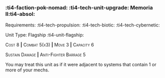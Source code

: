 ### :ti4-faction-pok-nomad: :ti4-tech-unit-upgrade: **Memoria II**:ti4-absol:

Requirements: :ti4-tech-propulsion: :ti4-tech-biotic: :ti4-tech-cybernetic:

Unit Type: Flagship :ti4-unit-flagship:

<span style="font-variant:small-caps;">Cost 8</span> __|__ <span style="font-variant:small-caps;">Combat 5(x3)</span> __|__ <span style="font-variant:small-caps;">Move 3</span> __|__ <span style="font-variant:small-caps;">Capacity 6</span>

<span style="font-variant:small-caps;">Sustain Damage</span> __|__ <span style="font-variant:small-caps;">Anti-Fighter Barrage 5</span>

You may treat this unit as if it were adjacent to systems that contain 1 or more of your mechs.
